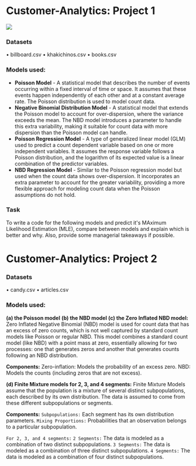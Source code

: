 # Customer-Analytics: Project 1

![]([https://github.com/AkilsuryaS/Customer-Analytics/blob/main/images/Cover%20pic.jpeg](https://github.com/sujikathir/Customer-Analytics/blob/main/Cover%20pic.jpeg))

### Datasets
• billboard.csv
• khakichinos.csv 
• books.csv

### Models used:
* **Poisson Model** - A statistical model that describes the number of events occurring within a fixed interval of time or space. It assumes that these events happen independently of each other and at a constant average rate. The Poisson distribution is used to model count data.
* **Negative Binomial Distribution Model** - A statistical model that extends the Poisson model to account for over-dispersion, where the variance exceeds the mean. The NBD model introduces a parameter to handle this extra variability, making it suitable for count data with more dispersion than the Poisson model can handle.
* **Poisson Regression Model** - A type of generalized linear model (GLM) used to predict a count dependent variable based on one or more independent variables. It assumes the response variable follows a Poisson distribution, and the logarithm of its expected value is a linear combination of the predictor variables.
* **NBD Regression Model** - Similar to the Poisson regression model but used when the count data shows over-dispersion. It incorporates an extra parameter to account for the greater variability, providing a more flexible approach for modeling count data when the Poisson assumptions do not hold.

### Task
To write a code for the following models and predict it's MAximum Likelihood Estimation (MLE), compare between models and explain which is better and why. Also, provide some managerial takeaways if possible.

# Customer-Analytics: Project 2

### Datasets
• candy.csv
• articles.csv

### Models used:
**(a) the Poisson model**
**(b) the NBD model**
**(c) the Zero Inflated NBD model:** Zero Inflated Negative Binomial (NBD) model is used for count data that has an excess of zero counts, which is not well captured by standard count models like Poisson or regular NBD. This model combines a standard count model (like NBD) with a point mass at zero, essentially allowing for two processes: one that generates zeros and another that generates counts following an NBD distribution.

**Components:**
Zero-inflation: Models the probability of an excess zero.
NBD: Models the counts (including zeros that are not excess).

**(d) Finite Mixture models for 2, 3, and 4 segments:** Finite Mixture Models assume that the population is a mixture of several distinct subpopulations, each described by its own distribution. The data is assumed to come from these different subpopulations or segments. 

**Components:**
`Subpopulations:` Each segment has its own distribution parameters.
`Mixing Proportions:` Probabilities that an observation belongs to a particular subpopulation.

`For 2, 3, and 4 segments:`
`2 Segments:` The data is modeled as a combination of two distinct subpopulations.
`3 Segments:` The data is modeled as a combination of three distinct subpopulations.
`4 Segments:` The data is modeled as a combination of four distinct subpopulations.


